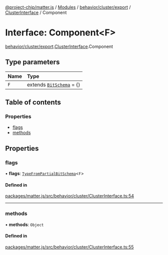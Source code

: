 [@project-chip/matter.js](../README.md) / [Modules](../modules.md) / [behavior/cluster/export](../modules/behavior_cluster_export.md) / [ClusterInterface](../modules/behavior_cluster_export.ClusterInterface.md) / Component

# Interface: Component\<F\>

[behavior/cluster/export](../modules/behavior_cluster_export.md).[ClusterInterface](../modules/behavior_cluster_export.ClusterInterface.md).Component

## Type parameters

| Name | Type |
| :------ | :------ |
| `F` | extends [`BitSchema`](../modules/schema_export.md#bitschema) = {} |

## Table of contents

### Properties

- [flags](behavior_cluster_export.ClusterInterface.Component.md#flags)
- [methods](behavior_cluster_export.ClusterInterface.Component.md#methods)

## Properties

### flags

• **flags**: [`TypeFromPartialBitSchema`](../modules/schema_export.md#typefrompartialbitschema)\<`F`\>

#### Defined in

[packages/matter.js/src/behavior/cluster/ClusterInterface.ts:54](https://github.com/project-chip/matter.js/blob/2d9f2165d2672864fda3496a6d0d5f93597f82c6/packages/matter.js/src/behavior/cluster/ClusterInterface.ts#L54)

___

### methods

• **methods**: `Object`

#### Defined in

[packages/matter.js/src/behavior/cluster/ClusterInterface.ts:55](https://github.com/project-chip/matter.js/blob/2d9f2165d2672864fda3496a6d0d5f93597f82c6/packages/matter.js/src/behavior/cluster/ClusterInterface.ts#L55)

